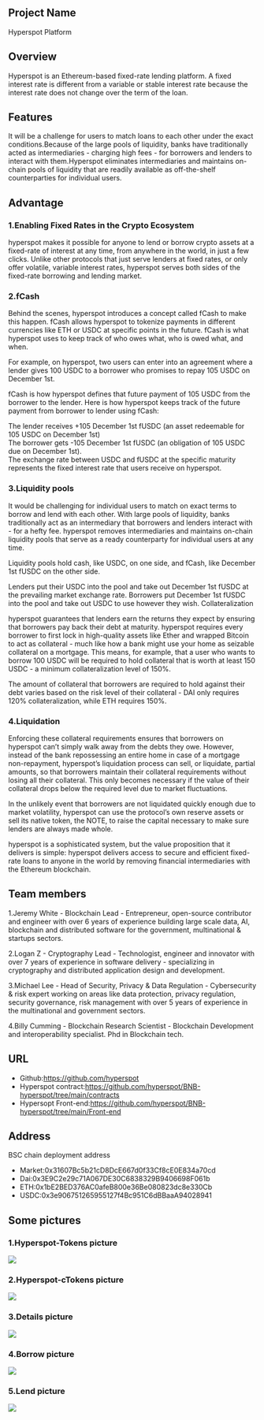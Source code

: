 

## Project Name

Hyperspot Platform

## Overview

Hyperspot is an Ethereum-based fixed-rate lending platform. A fixed interest rate is different from a variable or stable interest rate because the interest rate does not change over the term of the loan.

## Features

It will be a challenge for users to match loans to each other under the exact conditions.Because of the large pools of liquidity, banks have traditionally acted as intermediaries - charging high fees - for borrowers and lenders to interact with them.Hyperspot eliminates intermediaries and maintains on-chain pools of liquidity that are readily available as off-the-shelf counterparties for individual users.

## Advantage

### 1.Enabling Fixed Rates in the Crypto Ecosystem

hyperspot makes it possible for anyone to lend or borrow crypto assets at a fixed-rate of interest at any time, from anywhere in the world, in just a few clicks. Unlike other protocols that just serve lenders at fixed rates, or only offer volatile, variable interest rates, hyperspot serves both sides of the fixed-rate borrowing and lending market.

### 2.fCash

Behind the scenes, hyperspot introduces a concept called fCash to make this happen. fCash allows hyperspot to tokenize payments in different currencies like ETH or USDC at specific points in the future. fCash is what hyperspot uses to keep track of who owes what, who is owed what, and when.

For example, on hyperspot, two users can enter into an agreement where a lender gives 100 USDC to a borrower who promises to repay 105 USDC on December 1st.

fCash is how hyperspot defines that future payment of 105 USDC from the borrower to the lender. Here is how hyperspot keeps track of the future payment from borrower to lender using fCash:

The lender receives +105 December 1st fUSDC (an asset redeemable for 105 USDC on December 1st)  
The borrower gets -105 December 1st fUSDC (an obligation of 105 USDC due on December 1st).  
The exchange rate between USDC and fUSDC at the specific maturity represents the fixed interest rate that users receive on hyperspot.  

### 3.Liquidity pools

It would be challenging for individual users to match on exact terms to borrow and lend with each other. With large pools of liquidity, banks traditionally act as an intermediary that borrowers and lenders interact with - for a hefty fee. hyperspot removes intermediaries and maintains on-chain liquidity pools that serve as a ready counterparty for individual users at any time.

Liquidity pools hold cash, like USDC, on one side, and fCash, like December 1st fUSDC on the other side.

Lenders put their USDC into the pool and take out December 1st fUSDC at the prevailing market exchange rate.
Borrowers put December 1st fUSDC into the pool and take out USDC to use however they wish.
Collateralization

hyperspot guarantees that lenders earn the returns they expect by ensuring that borrowers pay back their debt at maturity. hyperspot requires every borrower to first lock in high-quality assets like Ether and wrapped Bitcoin to act as collateral - much like how a bank might use your home as seizable collateral on a mortgage. This means, for example, that a user who wants to borrow 100 USDC will be required to hold collateral that is worth at least 150 USDC - a minimum collateralization level of 150%.

The amount of collateral that borrowers are required to hold against their debt varies based on the risk level of their collateral - DAI only requires 120% collateralization, while ETH requires 150%.

### 4.Liquidation

Enforcing these collateral requirements ensures that borrowers on hyperspot can’t simply walk away from the debts they owe. However, instead of the bank repossessing an entire home in case of a mortgage non-repayment, hyperspot’s liquidation process can sell, or liquidate, partial amounts, so that borrowers maintain their collateral requirements without losing all their collateral. This only becomes necessary if the value of their collateral drops below the required level due to market fluctuations.

In the unlikely event that borrowers are not liquidated quickly enough due to market volatility, hyperspot can use the protocol’s own reserve assets or sell its native token, the NOTE, to raise the capital necessary to make sure lenders are always made whole.

hyperspot is a sophisticated system, but the value proposition that it delivers is simple: hyperspot delivers access to secure and efficient fixed-rate loans to anyone in the world by removing financial intermediaries with the Ethereum blockchain.

## Team members

1.Jeremy White - Blockchain Lead - Entrepreneur, open-source contributor and engineer with over 6 years of experience building large scale data, AI, blockchain and distributed software for the government, multinational & startups sectors.  

2.Logan Z - Cryptography Lead - Technologist, engineer and innovator with over 7 years of experience in software delivery - specializing in cryptography and distributed application design and development.  

3.Michael Lee - Head of Security, Privacy & Data Regulation - Cybersecurity & risk expert working on areas like data protection, privacy regulation, security governance, risk management with over 5 years of experience in the multinational and government sectors.  

4.Billy Cumming - Blockchain Research Scientist - Blockchain Development and interoperability specialist. Phd in Blockchain tech.  

## URL

- Github:https://github.com/hyperspot
- Hyperspot contract:https://github.com/hyperspot/BNB-hyperspot/tree/main/contracts
- Hypersopt Front-end:https://github.com/hyperspot/BNB-hyperspot/tree/main/Front-end

## Address

BSC chain deployment address

- Market:0x31607Bc5b21cD8DcE667d0f33Cf8cE0E834a70cd  
- Dai:0x3E9C2e29c71A067DE30C6838329B9406698F061b  
- ETH:0x1bE2BED376AC0afeB800e36Be080823dc8e330Cb  
- USDC:0x3e906751265955127f4Bc951C6dBBaaA94028941  

## Some pictures

### 1.Hyperspot-Tokens picture

![](https://raw.githubusercontent.com/hyperspot/BNB-hyperspot/main/PIC/Hyperspot-Tokens.png)

### 2.Hyperspot-cTokens picture

![](https://raw.githubusercontent.com/hyperspot/BNB-hyperspot/main/PIC/Hyperspot-cTokens.png)

### 3.Details picture

![](https://raw.githubusercontent.com/hyperspot/BNB-hyperspot/main/PIC/Details.png)

### 4.Borrow picture

![](https://raw.githubusercontent.com/hyperspot/BNB-hyperspot/main/PIC/Borrow.png)

### 5.Lend picture

![](https://raw.githubusercontent.com/hyperspot/BNB-hyperspot/main/PIC/Lend.png)
